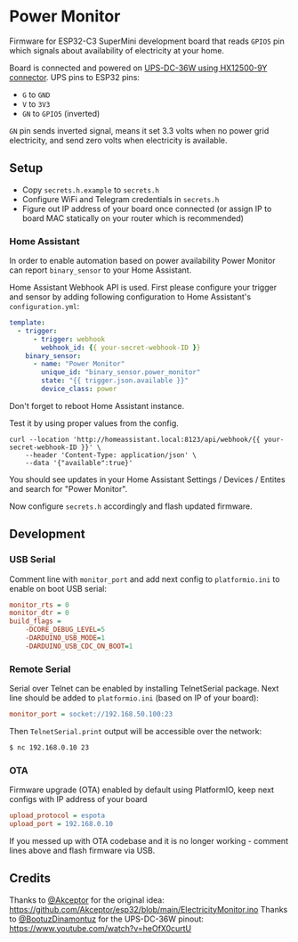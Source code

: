 # Power Monitor

Firmware for ESP32-C3 SuperMini development board that reads `GPIO5` pin which signals about availability of electricity at your home.

Board is connected and powered on [UPS-DC-36W using HX12500-9Y connector](https://www.youtube.com/watch?v=heOfX0curtU&t=234s). UPS pins to ESP32 pins:
- `G` to `GND`
- `V` to `3V3`
- `GN` to `GPIO5` (inverted)

`GN` pin sends inverted signal, means it set 3.3 volts when no power grid electricity, and send zero volts when electricity is available.

## Setup

- Copy `secrets.h.example` to `secrets.h`
- Configure WiFi and Telegram credentials in `secrets.h`
- Figure out IP address of your board once connected (or assign IP to board MAC statically on your router which is recommended)

### Home Assistant

In order to enable automation based on power availability Power Monitor can report `binary_sensor` to your Home Assistant.

Home Assistant Webhook API is used. First please configure your trigger and sensor by adding following configuration to Home Assistant's `configuration.yml`:

```yml
template:
  - trigger:
      - trigger: webhook
        webhook_id: {{ your-secret-webhook-ID }}
    binary_sensor:
      - name: "Power Monitor"
        unique_id: "binary_sensor.power_monitor"
        state: "{{ trigger.json.available }}"
        device_class: power
```

Don't forget to reboot Home Assistant instance.

Test it by using proper values from the config.

```
curl --location 'http://homeassistant.local:8123/api/webhook/{{ your-secret-webhook-ID }}' \
	--header 'Content-Type: application/json' \
	--data '{"available":true}'
```

You should see updates in your Home Assistant Settings / Devices / Entites and search for "Power Monitor".

Now configure `secrets.h` accordingly and flash updated firmware.

## Development

### USB Serial

Comment line with `monitor_port` and add next config to `platformio.ini` to enable on boot USB serial:

```ini
monitor_rts = 0
monitor_dtr = 0
build_flags = 
	-DCORE_DEBUG_LEVEL=5
	-DARDUINO_USB_MODE=1
	-DARDUINO_USB_CDC_ON_BOOT=1
```

### Remote Serial

Serial over Telnet can be enabled by installing TelnetSerial package. Next line should be added to `platformio.ini` (based on IP of your board):

```ini
monitor_port = socket://192.168.50.100:23
```

Then `TelnetSerial.print` output will be accessible over the network:

```bash
$ nc 192.168.0.10 23
```

### OTA

Firmware upgrade (OTA) enabled by default using PlatformIO, keep next configs with IP address of your board

```ini
upload_protocol = espota
upload_port = 192.168.0.10
```

If you messed up with OTA codebase and it is no longer working - comment lines above and flash firmware via USB.

## Credits

Thanks to [@Akceptor](https://github.com/Akceptor) for the original idea: https://github.com/Akceptor/esp32/blob/main/ElectricityMonitor.ino
Thanks to [@BootuzDinamontuz](https://www.youtube.com/@BootuzDinamontuz) for the UPS-DC-36W pinout: https://www.youtube.com/watch?v=heOfX0curtU
